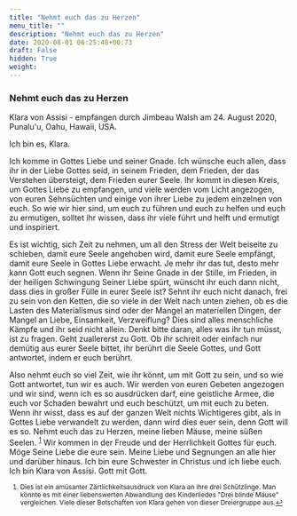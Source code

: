 ```yaml
---
title: "Nehmt euch das zu Herzen"
menu_title: ""
description: "Nehmt euch das zu Herzen"
date: 2020-08-01 06:25:48+00:73
draft: False
hidden: True
weight:
---
```

### Nehmt euch das zu Herzen

Klara von Assisi - empfangen durch Jimbeau Walsh am 24. August 2020, Punalu'u, Oahu, Hawaii, USA.

Ich bin es, Klara.

Ich komme in Gottes Liebe und seiner Gnade. Ich wünsche euch allen, dass ihr in der Liebe Gottes seid, in seinem Frieden, dem Frieden, der das Verstehen übersteigt, dem Frieden eurer Seele. Ihr kommt in diesen Kreis, um Gottes Liebe zu empfangen, und viele werden vom Licht angezogen, von euren Sehnsüchten und einige von ihrer Liebe zu jedem einzelnen von euch. So wie wir hier sind, um euch zu führen und euch zu helfen und euch zu ermutigen, solltet ihr wissen, dass ihr viele führt und helft und ermutigt und inspiriert.

Es ist wichtig, sich Zeit zu nehmen, um all den Stress der Welt beiseite zu schieben, damit eure Seele angehoben wird, damit eure Seele empfängt, damit eure Seele in Gottes Liebe erwacht. Je mehr ihr das tut, desto mehr kann Gott euch segnen. Wenn ihr Seine Gnade in der Stille, im Frieden, in der heiligen Schwingung Seiner Liebe spürt, wünscht ihr euch dann nicht, dass dies in großer Fülle in eurer Seele ist? Sehnt ihr euch nicht danach, frei zu sein von den Ketten, die so viele in der Welt nach unten ziehen, ob es die Lasten des Materialismus sind oder der Mangel an materiellen Dingen, der Mangel an Liebe, Einsamkeit, Verzweiflung? Dies sind alles menschliche Kämpfe und ihr seid nicht allein. Denkt bitte daran, alles was ihr tun müsst, ist zu fragen. Geht zuallererst zu Gott. Ob ihr schreit oder einfach nur demütig aus eurer Seele bittet, ihr berührt die Seele Gottes, und Gott antwortet, indem er euch berührt.

Also nehmt euch so viel Zeit, wie ihr könnt, um mit Gott zu sein, und so wie Gott antwortet, tun wir es auch. Wir werden von euren Gebeten angezogen und wir sind, wenn ich es so ausdrücken darf, eine geistliche Armee, die euch vor Schaden bewahrt und euch beschützt, um mit euch zu beten. Wenn ihr wisst, dass es auf der ganzen Welt nichts Wichtigeres gibt, als in Gottes Liebe verwandelt zu werden, dann wird dies euer sein, denn Gott will es so. Nehmt euch das zu Herzen, meine lieben Mäuse, meine süßen Seelen. <sup id="a1">[1](#f1)</sup> Wir kommen in der Freude und der Herrlichkeit Gottes für euch. Möge Seine Liebe die eure sein. Meine Liebe und Segnungen an alle hier und darüber hinaus. Ich bin eure Schwester in Christus und ich liebe euch. Ich bin Klara von Assisi. Gott mit Gott.
<small>

1. <large id="f1"> Dies ist ein amüsanter Zärtlichkeitsausdruck von Klara an ihre drei Schützlinge. Man könnte es mit einer liebenswerten Abwandlung des Kinderliedes "Drei blinde Mäuse" vergleichen. Viele dieser Botschaften von Klara gehen von dieser Dreiergruppe aus.[↩](#a1)
